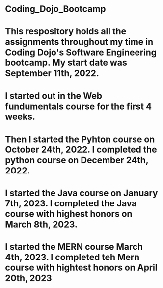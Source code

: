 # Coding_Dojo_Bootcamp
# This respository holds all the assignments throughout my time in Coding Dojo's Software Engineering bootcamp. My start date was September 11th, 2022. 
# I started out in the Web fundumentals course for the first 4 weeks. 
# Then I started the Pyhton course on October 24th, 2022. I completed the python course on December 24th, 2022. 
# I started the Java course on January 7th, 2023. I completed the Java course with highest honors on March 8th, 2023.
# I started the MERN course March 4th, 2023. I completed teh Mern course with hightest honors on April 20th, 2023
